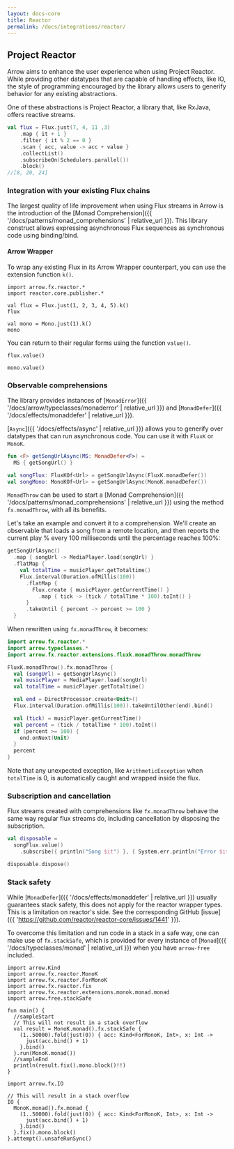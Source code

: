 ```yaml
---
layout: docs-core
title: Reactor
permalink: /docs/integrations/reactor/
---
```


## Project Reactor




Arrow aims to enhance the user experience when using Project Reactor. While providing other datatypes that are capable of handling effects, like IO, the style of programming encouraged by the library allows users to generify behavior for any existing abstractions.

One of these abstractions is Project Reactor, a library that, like RxJava, offers reactive streams.

```kotlin
val flux = Flux.just(7, 4, 11 ,3)
    .map { it + 1 }
    .filter { it % 2 == 0 }
    .scan { acc, value -> acc + value }
    .collectList()
    .subscribeOn(Schedulers.parallel())
    .block()
//[8, 20, 24]
```

### Integration with your existing Flux chains

The largest quality of life improvement when using Flux streams in Arrow is the introduction of the [Monad Comprehension]({{ '/docs/patterns/monad_comprehensions' | relative_url }}). This library construct allows expressing asynchronous Flux sequences as synchronous code using binding/bind.

#### Arrow Wrapper

To wrap any existing Flux in its Arrow Wrapper counterpart, you can use the extension function `k()`.

```kotlin:ank
import arrow.fx.reactor.*
import reactor.core.publisher.*

val flux = Flux.just(1, 2, 3, 4, 5).k()
flux
```

```kotlin:ank
val mono = Mono.just(1).k()
mono
```

You can return to their regular forms using the function `value()`.

```kotlin:ank
flux.value()
```

```kotlin:ank
mono.value()
```

### Observable comprehensions

The library provides instances of [`MonadError`]({{ '/docs/arrow/typeclasses/monaderror' | relative_url }}) and [`MonadDefer`]({{ '/docs/effects/monaddefer' | relative_url }}).

[`Async`]({{ '/docs/effects/async' | relative_url }}) allows you to generify over datatypes that can run asynchronous code. You can use it with `FluxK` or `MonoK`.

```kotlin
fun <F> getSongUrlAsync(MS: MonadDefer<F>) =
  MS { getSongUrl() }

val songFlux: FluxKOf<Url> = getSongUrlAsync(FluxK.monadDefer())
val songMono: MonoKOf<Url> = getSongUrlAsync(MonoK.monadDefer())
```

`MonadThrow` can be used to start a [Monad Comprehension]({{ '/docs/patterns/monad_comprehensions' | relative_url }}) using the method `fx.monadThrow`, with all its benefits.

Let's take an example and convert it to a comprehension. We'll create an observable that loads a song from a remote location, and then reports the current play % every 100 milliseconds until the percentage reaches 100%:

```kotlin
getSongUrlAsync()
  .map { songUrl -> MediaPlayer.load(songUrl) }
  .flatMap {
    val totalTime = musicPlayer.getTotaltime()
    Flux.interval(Duration.ofMillis(100))
      .flatMap {
        Flux.create { musicPlayer.getCurrentTime() }
          .map { tick -> (tick / totalTime * 100).toInt() }
      }
      .takeUntil { percent -> percent >= 100 }
  }
```

When rewritten using `fx.monadThrow`, it becomes:

```kotlin
import arrow.fx.reactor.*
import arrow.typeclasses.*
import arrow.fx.reactor.extensions.fluxk.monadThrow.monadThrow

FluxK.monadThrow().fx.monadThrow {
  val (songUrl) = getSongUrlAsync()
  val musicPlayer = MediaPlayer.load(songUrl)
  val totalTime = musicPlayer.getTotaltime()

  val end = DirectProcessor.create<Unit>()
  Flux.interval(Duration.ofMillis(100)).takeUntilOther(end).bind()

  val (tick) = musicPlayer.getCurrentTime()
  val percent = (tick / totalTime * 100).toInt()
  if (percent >= 100) {
    end.onNext(Unit)
  }
  percent
}
```

Note that any unexpected exception, like `ArithmeticException` when `totalTime` is 0, is automatically caught and wrapped inside the flux.

### Subscription and cancellation

Flux streams created with comprehensions like `fx.monadThrow` behave the same way regular flux streams do, including cancellation by disposing the subscription.

```kotlin
val disposable =
  songFlux.value()
    .subscribe({ println("Song $it") }, { System.err.println("Error $it") })

disposable.dispose()
```

### Stack safety

While [`MonadDefer`]({{ '/docs/effects/monaddefer' | relative_url }}) usually guarantees stack safety, this does not apply for the reactor wrapper types.
This is a limitation on reactor's side. See the corresponding GitHub [issue]({{ 'https://github.com/reactor/reactor-core/issues/1441' }}).

To overcome this limitation and run code in a stack in a safe way, one can make use of `fx.stackSafe`, which is provided for every instance of [`Monad`]({{ '/docs/typeclasses/monad' | relative_url }}) when you have `arrow-free` included.

```kotlin:ank:playground
import arrow.Kind
import arrow.fx.reactor.MonoK
import arrow.fx.reactor.ForMonoK
import arrow.fx.reactor.fix
import arrow.fx.reactor.extensions.monok.monad.monad
import arrow.free.stackSafe

fun main() {
  //sampleStart
  // This will not result in a stack overflow
  val result = MonoK.monad().fx.stackSafe {
    (1..50000).fold(just(0)) { acc: Kind<ForMonoK, Int>, x: Int ->
      just(acc.bind() + 1)
    }.bind()
  }.run(MonoK.monad())
  //sampleEnd
  println(result.fix().mono.block()!!)
}
```

```kotlin:ank:fail
import arrow.fx.IO

// This will result in a stack overflow
IO {
  MonoK.monad().fx.monad {
    (1..50000).fold(just(0)) { acc: Kind<ForMonoK, Int>, x: Int ->
      just(acc.bind() + 1)
    }.bind()
  }.fix().mono.block()
}.attempt().unsafeRunSync()
```
